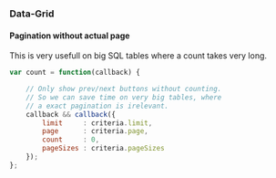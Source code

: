 ### Data-Grid

#### Pagination without actual page

This is very usefull on big SQL tables where a count
takes very long.

```js
var count = function(callback) {

    // Only show prev/next buttons without counting.
    // So we can save time on very big tables, where
    // a exact pagination is irelevant.
    callback && callback({
        limit     : criteria.limit,
        page      : criteria.page,
        count     : 0,
        pageSizes : criteria.pageSizes
    });
};
```

